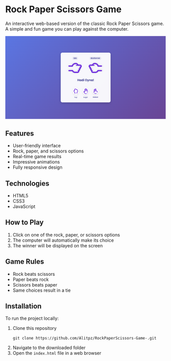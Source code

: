 # Rock Paper Scissors Game

An interactive web-based version of the classic Rock Paper Scissors game. A simple and fun game you can play against the computer.

![Game Interface](game-screenshot.png)

## Features

- User-friendly interface
- Rock, paper, and scissors options
- Real-time game results
- Impressive animations
- Fully responsive design

## Technologies

- HTML5
- CSS3
- JavaScript

## How to Play

1. Click on one of the rock, paper, or scissors options
2. The computer will automatically make its choice
3. The winner will be displayed on the screen

## Game Rules

- Rock beats scissors
- Paper beats rock
- Scissors beats paper
- Same choices result in a tie

## Installation

To run the project locally:

1. Clone this repository
   ```
   git clone https://github.com/Alitpz/RockPaperScissors-Game-.git
   ```
2. Navigate to the downloaded folder
3. Open the `index.html` file in a web browser


